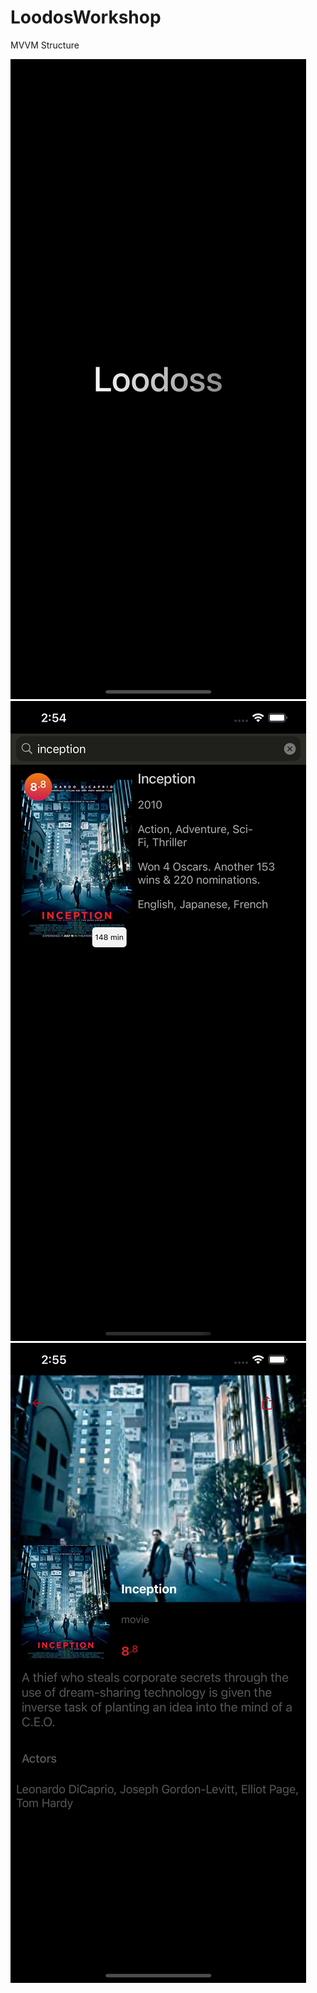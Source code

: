 # LoodosWorkshop
MVVM Structure

![SS1](https://raw.githubusercontent.com/KaanOzdemiir/LoodosWorkshop/master/LoodosWorkshop/Resource/SS/Simulator%20Screen%20Shot%20-%20iPhone%2012%20Pro%20Max%20-%202021-05-30%20at%2014.54.27.png)
![SS2](https://github.com/KaanOzdemiir/LoodosWorkshop/blob/master/LoodosWorkshop/Resource/SS/Simulator%20Screen%20Shot%20-%20iPhone%2012%20Pro%20Max%20-%202021-05-30%20at%2014.54.57.png?raw=true)
![SS3](https://github.com/KaanOzdemiir/LoodosWorkshop/blob/master/LoodosWorkshop/Resource/SS/Simulator%20Screen%20Shot%20-%20iPhone%2012%20Pro%20Max%20-%202021-05-30%20at%2014.55.04.png)

